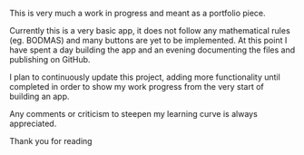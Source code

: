 This is very much a work in progress and meant as a portfolio piece.

Currently this is a very basic app, it does not follow any mathematical rules (eg. BODMAS) and many buttons are yet to be implemented. At this point I have spent a day building the app and an evening documenting the files and publishing on GitHub.

I plan to continuously update this project, adding more functionality until completed in order to show my work progress from the very start of building an app.

Any comments or criticism to steepen my learning curve is always appreciated.

Thank you for reading
